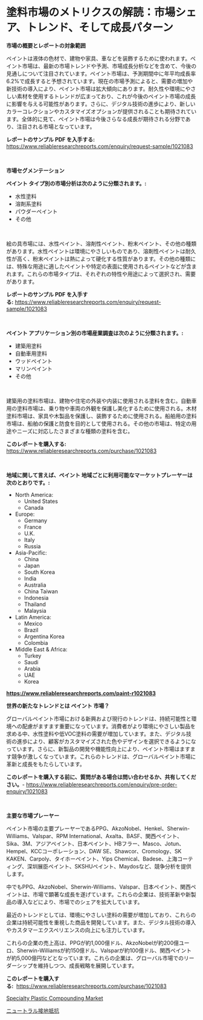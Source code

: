 <p><h1>塗料市場のメトリクスの解読：市場シェア、トレンド、そして成長パターン</h1></p><p><strong>市場の概要とレポートの対象範囲</strong></p>
<p><p>ペイントは液体の色材で、建物や家具、車などを装飾するために使われます。ペイント市場は、最新の市場トレンドや予測、市場成長分析などを含めて、今後の見通しについて注目されています。ペイント市場は、予測期間中に年平均成長率6.2%で成長すると予想されています。現在の市場予測によると、需要の増加や新技術の導入により、ペイント市場は拡大傾向にあります。耐久性や環境にやさしい素材を使用するトレンドが広まっており、これが今後のペイント市場の成長に影響を与える可能性があります。さらに、デジタル技術の進歩により、新しいカラーコレクションやカスタマイズオプションが提供されることも期待されています。全体的に見て、ペイント市場は今後さらなる成長が期待される分野であり、注目される市場となっています。</p></p>
<p><strong>レポートのサンプル PDF を入手する:</strong> <a href="https://www.reliableresearchreports.com/enquiry/request-sample/1021083">https://www.reliableresearchreports.com/enquiry/request-sample/1021083</a></p>
<p>&nbsp;</p>
<p><strong>市場セグメンテーション</strong></p>
<p><strong>ペイント タイプ別の市場分析は次のように分類されます。:</strong></p>
<p><ul><li>水性塗料</li><li>溶剤系塗料</li><li>パウダーペイント</li><li>その他</li></ul></p>
<p>&nbsp;</p>
<p><p>絵の具市場には、水性ペイント、溶剤性ペイント、粉末ペイント、その他の種類があります。水性ペイントは環境にやさしいものであり、溶剤性ペイントは耐久性が高く、粉末ペイントは熱によって硬化する性質があります。その他の種類には、特殊な用途に適したペイントや特定の表面に使用されるペイントなどが含まれます。これらの市場タイプは、それぞれの特性や用途によって選択され、需要があります。</p></p>
<p><strong>レポートのサンプル PDF を入手する:</strong>&nbsp;<a href="https://www.reliableresearchreports.com/enquiry/request-sample/1021083">https://www.reliableresearchreports.com/enquiry/request-sample/1021083</a></p>
<p>&nbsp;</p>
<p><strong> ペイント アプリケーション別の市場産業調査は次のように分類されます。:</strong></p>
<p><ul><li>建築用塗料</li><li>自動車用塗料</li><li>ウッドペイント</li><li>マリンペイント</li><li>その他</li></ul></p>
<p>&nbsp;</p>
<p><p>建築用の塗料市場は、建物や住宅の外装や内装に使用される塗料を含む。自動車用の塗料市場は、乗り物や車両の外観を保護し美化するために使用される。木材塗料市場は、家具や木製品を保護し、装飾するために使用される。船舶用の塗料市場は、船舶の保護と防食を目的として使用される。その他の市場は、特定の用途やニーズに対応したさまざまな種類の塗料を含む。</p></p>
<p><strong>このレポートを購入する:</strong>&nbsp; <a href="https://www.reliableresearchreports.com/purchase/1021083">https://www.reliableresearchreports.com/purchase/1021083</a></p>
<p>&nbsp;</p>
<p><strong>地域に関して言えば、ペイント 地域ごとに利用可能なマーケットプレーヤーは次のとおりです。:</strong></p>
<p><ul>
    <li>
        North America:
        <ul>
            <li>United States</li>
            <li>Canada</li>
        </ul>
    </li>
    <li>
        Europe:
        <ul>
            <li>Germany</li>
            <li>France</li>
            <li>U.K.</li>
            <li>Italy</li>
            <li>Russia</li>
        </ul>
    </li>
    <li>
        Asia-Pacific:
        <ul>
            <li>China</li>
            <li>Japan</li>
            <li>South Korea</li>
            <li>India</li>
            <li>Australia</li>
            <li>China Taiwan</li>
            <li>Indonesia</li>
            <li>Thailand</li>
            <li>Malaysia</li>
        </ul>
    </li>
    <li>
        Latin America:
        <ul>
            <li>Mexico</li>
            <li>Brazil</li>
            <li>Argentina Korea</li>
            <li>Colombia</li>
        </ul>
    </li>
    <li>
        Middle East & Africa:
        <ul>
            <li>Turkey</li>
            <li>Saudi</li>
            <li>Arabia</li>
            <li>UAE</li>
            <li>Korea</li>
        </ul>
    </li>
    </ul></p>
<p><strong><a href="https://www.reliableresearchreports.com/paint-r1021083">https://www.reliableresearchreports.com/paint-r1021083</a></strong>&nbsp;</p>
<p><strong>世界の新たなトレンドとは ペイント 市場？</strong></p>
<p><p>グローバルペイント市場における新興および現行のトレンドは、持続可能性と環境への配慮がますます重要になっています。消費者がより環境にやさしい製品を求める中、水性塗料や低VOC塗料の需要が増加しています。また、デジタル技術の進歩により、顧客がカスタマイズされた色やデザインを選択できるようになっています。さらに、新製品の開発や機能性向上により、ペイント市場はますます競争が激しくなっています。これらのトレンドは、グローバルペイント市場に革新と成長をもたらしています。</p></p>
<p><strong>このレポートを購入する前に、質問がある場合は問い合わせるか、共有してください。</strong>- <a href="https://www.reliableresearchreports.com/enquiry/pre-order-enquiry/1021083">https://www.reliableresearchreports.com/enquiry/pre-order-enquiry/1021083</a></p>
<p>&nbsp;</p>
<p><strong>主要な市場プレーヤー</strong></p>
<p><p>ペイント市場の主要プレーヤーであるPPG、AkzoNobel、Henkel、Sherwin-Williams、Valspar、RPM International、Axalta、BASF、関西ペイント、Sika、3M、アジアペイント、日本ペイント、HBフラー、Masco、Jotun、Hempel、KCCコーポレーション、DAW SE、Shawcor、Cromology、SK KAKEN、Carpoly、タイホーペイント、Yips Chemical、Badese、上海コーティング、深圳展臣ペイント、SKSHUペイント、Maydosなど、競争分析を提供します。</p><p>中でもPPG、AkzoNobel、Sherwin-Williams、Valspar、日本ペイント、関西ペイントは、市場で顕著な成長を遂げています。これらの企業は、技術革新や新製品の導入などにより、市場でのシェアを拡大しています。</p><p>最近のトレンドとしては、環境にやさしい塗料の需要が増加しており、これらの企業は持続可能性を重視した商品を開発しています。また、デジタル技術の導入やカスタマーエクスペリエンスの向上にも注力しています。</p><p>これらの企業の売上高は、PPGが約1,000億ドル、AkzoNobelが約200億ユーロ、Sherwin-Williamsが約150億ドル、Valsparが約100億ドル、関西ペイントが約5,000億円などとなっています。これらの企業は、グローバル市場でのリーダーシップを維持しつつ、成長戦略を展開しています。</p></p>
<p><strong>このレポートを購入する:</strong>&nbsp;&nbsp;<a href="https://www.reliableresearchreports.com/purchase/1021083">https://www.reliableresearchreports.com/purchase/1021083</a></p>
<p><p><a href="https://full-wildebeest-80b.notion.site/Specialty-Plastic-Compounding-Market-Size-Growth-Outlook-from-2024-to-2031-projecting-at-Market-s--1ab030e23bff45158437824afd2d94da">Specialty Plastic Compounding Market</a></p><p><a href="https://medium.com/@hattietromp/%E4%B8%AD%E9%96%93%E6%8E%A5%E5%9C%B0%E6%8A%B5%E6%8A%97%E5%99%A8%E5%B8%82%E5%A0%B4%E8%A6%8F%E6%A8%A1-cagr-%E3%83%88%E3%83%AC%E3%83%B3%E3%83%892024-2030-719407750e3a">ニュートラル接地抵抗</a></p></p>